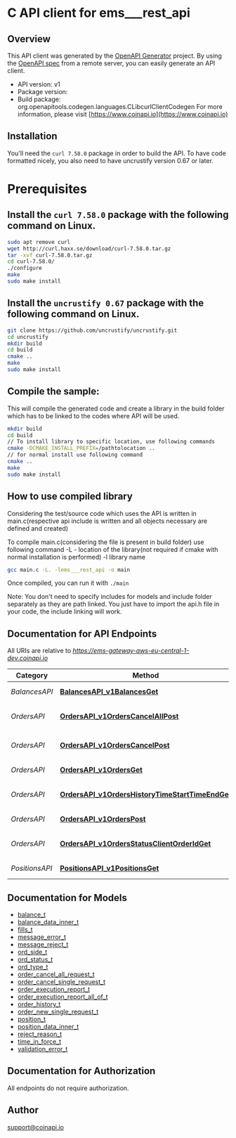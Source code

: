 # C API client for ems___rest_api

## Overview
This API client was generated by the [OpenAPI Generator](https://openapi-generator.tech) project. By using the [OpenAPI spec](https://openapis.org) from a remote server, you can easily generate an API client.

- API version: v1
- Package version: 
- Build package: org.openapitools.codegen.languages.CLibcurlClientCodegen
For more information, please visit [https://www.coinapi.io](https://www.coinapi.io)

## Installation
You'll need the `curl 7.58.0` package in order to build the API. To have code formatted nicely, you also need to have uncrustify version 0.67 or later.

# Prerequisites

## Install the `curl 7.58.0` package with the following command on Linux.
```bash
sudo apt remove curl
wget http://curl.haxx.se/download/curl-7.58.0.tar.gz
tar -xvf curl-7.58.0.tar.gz
cd curl-7.58.0/
./configure
make
sudo make install
```
## Install the `uncrustify 0.67` package with the following command on Linux.
```bash
git clone https://github.com/uncrustify/uncrustify.git
cd uncrustify
mkdir build
cd build
cmake ..
make
sudo make install
```

## Compile the sample:
This will compile the generated code and create a library in the build folder which has to be linked to the codes where API will be used.
```bash
mkdir build
cd build
// To install library to specific location, use following commands
cmake -DCMAKE_INSTALL_PREFIX=/pathtolocation ..
// for normal install use following command
cmake ..
make
sudo make install
```
## How to use compiled library
Considering the test/source code which uses the API is written in main.c(respective api include is written and all objects necessary are defined and created)

To compile main.c(considering the file is present in build folder) use following command
-L - location of the library(not required if cmake with normal installation is performed)
-l library name
```bash
gcc main.c -L. -lems___rest_api -o main
```
Once compiled, you can run it with ``` ./main ```

Note: You don't need to specify includes for models and include folder separately as they are path linked. You just have to import the api.h file in your code, the include linking will work.

## Documentation for API Endpoints

All URIs are relative to *https://ems-gateway-aws-eu-central-1-dev.coinapi.io*

Category | Method | HTTP request | Description
------------ | ------------- | ------------- | -------------
*BalancesAPI* | [**BalancesAPI_v1BalancesGet**](docs/BalancesAPI.md#BalancesAPI_v1BalancesGet) | **GET** /v1/balances | Get balances
*OrdersAPI* | [**OrdersAPI_v1OrdersCancelAllPost**](docs/OrdersAPI.md#OrdersAPI_v1OrdersCancelAllPost) | **POST** /v1/orders/cancel/all | Cancel all orders request
*OrdersAPI* | [**OrdersAPI_v1OrdersCancelPost**](docs/OrdersAPI.md#OrdersAPI_v1OrdersCancelPost) | **POST** /v1/orders/cancel | Cancel order request
*OrdersAPI* | [**OrdersAPI_v1OrdersGet**](docs/OrdersAPI.md#OrdersAPI_v1OrdersGet) | **GET** /v1/orders | Get open orders
*OrdersAPI* | [**OrdersAPI_v1OrdersHistoryTimeStartTimeEndGet**](docs/OrdersAPI.md#OrdersAPI_v1OrdersHistoryTimeStartTimeEndGet) | **GET** /v1/orders/history/{time_start}/{time_end} | History of order changes
*OrdersAPI* | [**OrdersAPI_v1OrdersPost**](docs/OrdersAPI.md#OrdersAPI_v1OrdersPost) | **POST** /v1/orders | Send new order
*OrdersAPI* | [**OrdersAPI_v1OrdersStatusClientOrderIdGet**](docs/OrdersAPI.md#OrdersAPI_v1OrdersStatusClientOrderIdGet) | **GET** /v1/orders/status/{client_order_id} | Get order execution report
*PositionsAPI* | [**PositionsAPI_v1PositionsGet**](docs/PositionsAPI.md#PositionsAPI_v1PositionsGet) | **GET** /v1/positions | Get open positions


## Documentation for Models

 - [balance_t](docs/balance.md)
 - [balance_data_inner_t](docs/balance_data_inner.md)
 - [fills_t](docs/fills.md)
 - [message_error_t](docs/message_error.md)
 - [message_reject_t](docs/message_reject.md)
 - [ord_side_t](docs/ord_side.md)
 - [ord_status_t](docs/ord_status.md)
 - [ord_type_t](docs/ord_type.md)
 - [order_cancel_all_request_t](docs/order_cancel_all_request.md)
 - [order_cancel_single_request_t](docs/order_cancel_single_request.md)
 - [order_execution_report_t](docs/order_execution_report.md)
 - [order_execution_report_all_of_t](docs/order_execution_report_all_of.md)
 - [order_history_t](docs/order_history.md)
 - [order_new_single_request_t](docs/order_new_single_request.md)
 - [position_t](docs/position.md)
 - [position_data_inner_t](docs/position_data_inner.md)
 - [reject_reason_t](docs/reject_reason.md)
 - [time_in_force_t](docs/time_in_force.md)
 - [validation_error_t](docs/validation_error.md)


## Documentation for Authorization

All endpoints do not require authorization.

## Author

support@coinapi.io

